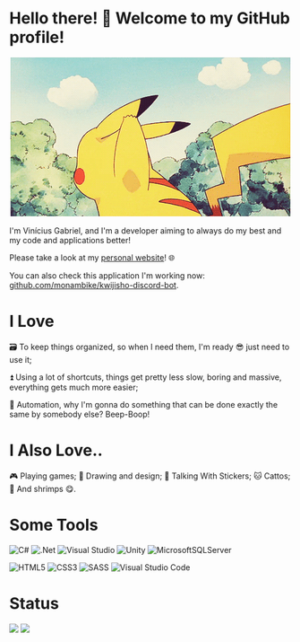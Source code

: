 # Hello there! 👋 Welcome to my GitHub profile!

<p align="center">
  <img src="images/pikachu-hello.gif">
</p>

I'm Vinícius Gabriel, and I'm a developer aiming to always do my best and my code and applications better!

Please take a look at my [personal website](https://monambike.com)! 🌐

You can also check this application I'm working now: [github.com/monambike/kwijisho-discord-bot](https://github.com/monambike/kwijisho-discord-bot).

# I Love

🗃️ To keep things organized, so when I need them, I'm ready 😎 just need to use it;

⏫ Using a lot of shortcuts, things get pretty less slow, boring and massive, everything gets much more easier;

🤖 Automation, why I'm gonna do something that can be done exactly the same by somebody else? Beep-Boop!

# I Also Love..

🎮 Playing games; 🎨 Drawing and design; 💫 Talking With Stickers; 🐱 Cattos; 🦐 And shrimps 😋.

# Some Tools
![C#](https://img.shields.io/badge/c%23-%23239120.svg?style=for-the-badge&logo=csharp&logoColor=white)
![.Net](https://img.shields.io/badge/.NET-5C2D91?style=for-the-badge&logo=.net&logoColor=white)
![Visual Studio](https://img.shields.io/badge/Visual%20Studio-5C2D91.svg?style=for-the-badge&logo=visual-studio&logoColor=white)
![Unity](https://img.shields.io/badge/unity-%23000000.svg?style=for-the-badge&logo=unity&logoColor=white)
![MicrosoftSQLServer](https://img.shields.io/badge/Microsoft%20SQL%20Server-CC2927?style=for-the-badge&logo=microsoft%20sql%20server&logoColor=white)

![HTML5](https://img.shields.io/badge/html5-%23E34F26.svg?style=for-the-badge&logo=html5&logoColor=white)
![CSS3](https://img.shields.io/badge/css3-%231572B6.svg?style=for-the-badge&logo=css3&logoColor=white)
![SASS](https://img.shields.io/badge/SASS-hotpink.svg?style=for-the-badge&logo=SASS&logoColor=white)
![Visual Studio Code](https://img.shields.io/badge/Visual%20Studio%20Code-0078d7.svg?style=for-the-badge&logo=visual-studio-code&logoColor=white)

# Status

<div>
  <img height="180px" src="https://github-readme-stats.vercel.app/api?username=monambike&hide=contribs&show_icons=true&theme=transparent">
  <img height="180px" src="https://github-readme-stats.vercel.app/api/top-langs/?username=monambike&layout=compact&theme=transparent&exclude_repo=ouroweb-icons-storage,project-hanabi-web,educational-and-research-code-snippets,kwijisho-discord-bot-legacy,diversao-inclusiva,doce-do-bom-mobile,clock-in-tracker">
</div>
